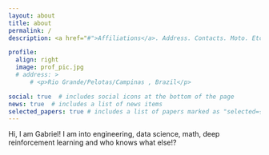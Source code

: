 ```yaml
---
layout: about
title: about
permalink: /
description: <a href="#">Affiliations</a>. Address. Contacts. Moto. Etc.

profile:
  align: right
  image: prof_pic.jpg
  # address: >
      # <p>Rio Grande/Pelotas/Campinas , Brazil</p>

social: true  # includes social icons at the bottom of the page
news: true  # includes a list of news items
selected_papers: true # includes a list of papers marked as "selected={true}"
---
```


Hi, I am Gabriel! I am into engineering, data science, math, deep reinforcement learning and who knows what else!?
